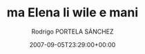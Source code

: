 ---
title: 'ma Elena li wile e mani'
posts: 5
hash: 't870'
author: 'Rodrigo PORTELA SÁNCHEZ'
date: 2007-09-05T23:29:00+00:00
sources:
  - http://forums.tokipona.org/viewtopic.php%3Ft=870.html
---